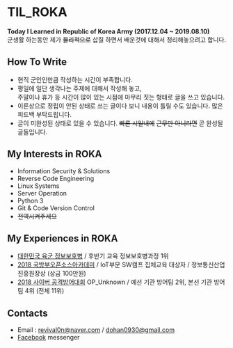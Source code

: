 # TIL_ROKA
**Today I Learned in Republic of Korea Army (2017.12.04 ~ 2019.08.10)**  
군생활 하는동안 제가 ~~물리적으로~~ 삽질 하면서 배운것에 대해서 정리해놓으려고 합니다.  

## How To Write
* 현직 군인인만큼 작성하는 시간이 부족합니다.
* 평일에 일단 생각나는 주제에 대해서 작성해 놓고,  
  주말이나 휴가 등 시간이 많이 있는 시점에 마무리 짓는 형태로 글을 쓰고 있습니다.   
* 이론상으로 정립이 안된 상태로 쓰는 글이다 보니 내용이 틀릴 수도 있습니다. 많은 피드백 부탁드립니다.
* 글이 미완성된 상태로 있을 수 있습니다. ~~빠른 시일내에~~  ~~근무만 아니라면~~ 곧 완성될 글들입니다.  

## My Interests in ROKA
* Information Security & Solutions
* Reverse Code Engineering
* Linux Systems
* Server Operation
* Python 3
* Git & Code Version Control
* ~~전역시켜주세요~~

## My Experiences in ROKA
* [대한민국 육군 정보보호병](https://www.mma.go.kr/contents.do?mc=mma0000516) / 후반기 교육 정보보호병과정 1위  
* [2018 국방부오픈소스아카데미](http://osam.oss.kr/main/page.jsp?pid=offline.offline13) / IoT부문 SW캠프 집체교육 대상자 / 정보통신산업진흥원장상 (상금 100만원)    
* [2018 사이버 공격방어대회](http://cce.cstec.kr/) OP_Unknown / 예선 기관 방어팀 2위, 본선 기관 방어팀 4위 (전체 11위)

## Contacts
* Email : revival0n@naver.com / dohan0930@gmail.com
* [Facebook](https://www.facebook.com/dohan0930) messenger
